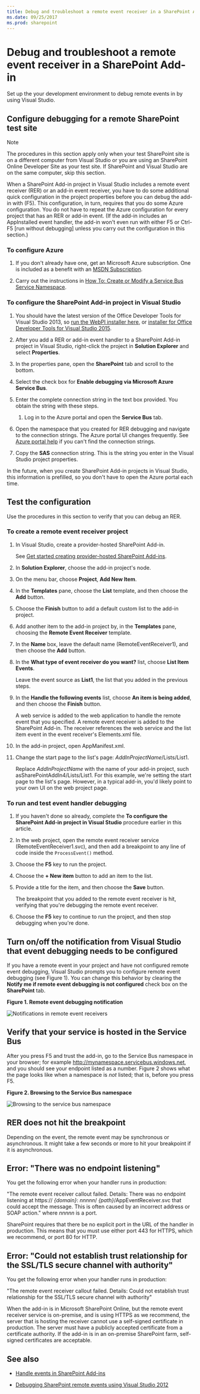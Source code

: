 ```yaml
---
title: Debug and troubleshoot a remote event receiver in a SharePoint Add-in
ms.date: 09/25/2017
ms.prod: sharepoint
---
```



# Debug and troubleshoot a remote event receiver in a SharePoint Add-in
Set up the your development environment to debug remote events in by using Visual Studio.

 


## Configure debugging for a remote SharePoint test site


> [!NOTE] 
> The procedures in this section apply only when your test SharePoint site is on a different computer from Visual Studio or you are using an SharePoint Online Developer Site as your test site. If SharePoint and Visual Studio are on the same computer, skip this section.
 

When a SharePoint Add-in project in Visual Studio includes a remote event receiver (RER) or an add-in event receiver, you have to do some additional quick configuration in the project properties before you can debug the add-in with (F5). This configuration, in turn, requires that you do some Azure configuration. You do not have to repeat the Azure configuration for every project that has an RER or add-in event. (If the add-in includes an AppInstalled event handler, the add-in won't even run with either F5 or Ctrl-F5 [run without debugging] unless you carry out the configuration in this section.)
 

 

### To configure Azure


1. If you don't already have one, get an Microsoft Azure subscription. One is included as a benefit with an  [MSDN Subscription](http://azure.microsoft.com/en-us/pricing/member-offers/msdn-benefits/).
    
 
2. Carry out the instructions in  [How To: Create or Modify a Service Bus Service Namespace](http://msdn.microsoft.com/library/fa561f70-007c-45aa-b34d-56317dbbfc87.aspx).
    
 

### To configure the SharePoint Add-in project in Visual Studio


1. You should have the latest version of the Office Developer Tools for Visual Studio 2013, so  [run the WebPI installer here](http://aka.ms/OfficeDevToolsForVS2013), or  [installer for Office Developer Tools for Visual Studio 2015](http://aka.ms/OfficeDevToolsForVS2015).
    
 
2. After you add a RER or add-in event handler to a SharePoint Add-in project in Visual Studio, right-click the project in  **Solution Explorer** and select **Properties**.
    
 
3. In the properties pane, open the  **SharePoint** tab and scroll to the bottom.
    
 
4. Select the check box for  **Enable debugging via Microsoft Azure Service Bus**.
    
 
5. Enter the complete connection string in the text box provided. You obtain the string with these steps.
    
      1. Log in to the Azure portal and open the  **Service Bus** tab.
    
 
  2. Open the namespace that you created for RER debugging and navigate to the connection strings. The Azure portal UI changes frequently. See  [Azure portal help](https://msdn.microsoft.com/en-us/library/azure/dn578292.aspx) if you can't find the connection strings.
    
 
  3. Copy the  **SAS** connection string. This is the string you enter in the Visual Studio project properties.
    
 
In the future, when you create SharePoint Add-in projects in Visual Studio, this information is prefilled, so you don't have to open the Azure portal each time.
 

## Test the configuration
<a name="CreateRER"> </a>

Use the procedures in this section to verify that you can debug an RER.
 

 

### To create a remote event receiver project


1. In Visual Studio, create a provider-hosted SharePoint Add-in.
    
    See  [Get started creating provider-hosted SharePoint Add-ins](get-started-creating-provider-hosted-sharepoint-add-ins.md).
    
 
2. In  **Solution Explorer**, choose the add-in project's node.
    
 
3. On the menu bar, choose  **Project**,  **Add New Item**.
    
 
4. In the  **Templates** pane, choose the **List** template, and then choose the **Add** button.
    
 
5. Choose the  **Finish** button to add a default custom list to the add-in project.
    
 
6. Add another item to the add-in project by, in the  **Templates** pane, choosing the **Remote Event Receiver** template.
    
 
7. In the  **Name** box, leave the default name (RemoteEventReceiver1), and then choose the  **Add** button.
    
 
8. In the  **What type of event receiver do you want?** list, choose **List Item Events**. 
    
    Leave the event source as  **List1**, the list that you added in the previous steps.
    
 
9. In the  **Handle the following events** list, choose **An item is being added**, and then choose the  **Finish** button.
    
    A web service is added to the web application to handle the remote event that you specified. A remote event receiver is added to the SharePoint Add-in. The receiver references the web service and the list item event in the event receiver's Elements.xml file.
    
 
10. In the add-in project, open AppManifest.xml.
    
 
11. Change the start page to the list's page:  _AddInProjectName_/Lists/List1.
    
    Replace  _AddInProjectName_ with the name of your add-in project, such asSharePointAddIn4/Lists/List1. For this example, we're setting the start page to the list's page. However, in a typical add-in, you'd likely point to your own UI on the web project page.
    
 

### To run and test event handler debugging


1. If you haven't done so already, complete the  **To configure the SharePoint Add-in project in Visual Studio** procedure earlier in this article.
    
 
2. In the web project, open the remote event receiver service (RemoteEventReceiver1.svc), and then add a breakpoint to any line of code inside the  `ProcessEvent()` method.
    
 
3. Choose the  **F5** key to run the project.
    
 
4. Choose the  **+ New item** button to add an item to the list.
    
 
5. Provide a title for the item, and then choose the  **Save** button.
    
    The breakpoint that you added to the remote event receiver is hit, verifying that you're debugging the remote event receiver.
    
 
6. Choose the  **F5** key to continue to run the project, and then stop debugging when you're done.
    
 

## Turn on/off the notification from Visual Studio that event debugging needs to be configured
<a name="RER_TurnOnOffNotificationsinRER"> </a>

If you have a remote event in your project and have not configured remote event debugging, Visual Studio prompts you to configure remote event debugging (see Figure 1). You can change this behavior by clearing the  **Notify me if remote event debugging is not configured** check box on the **SharePoint** tab.
 

 

**Figure 1. Remote event debugging notification**

 

 
![Notifications in remote event receivers](../images/SP15Con_Remote_Event_Receivers_FAQ_fig3.png)
 

 

 

## Verify that your service is hosted in the Service Bus
<a name="RER_HowDoIKnowWheteherMyServiceisHostedintheServiceBus"> </a>

After you press F5 and trust the add-in, go to the Service Bus namespace in your browser; for example http://mynamespace.servicebus.windows.net, and you should see your endpoint listed as a number. Figure 2 shows what the page looks like when a namespace is  *not*  listed; that is, before you press F5.
 

 

**Figure 2. Browsing to the Service Bus namespace**

 

 
![Browsing to the service bus namespace](../images/SP15Con_Remote_Event_Receivers_FAQ_fig4.PNG)
 

 

 

## RER does not hit the breakpoint
<a name="RER_DoesNotHitTheBreakPoint"> </a>

Depending on the event, the remote event may be synchronous or asynchronous. It might take a few seconds or more to hit your breakpoint if it is asynchronous.
 

 

## Error: "There was no endpoint listening"
<a name="RER_DoesNotHitTheBreakPoint"> </a>

You get the following error when your handler runs in production:
 

 
"The remote event receiver callout failed. Details: There was no endpoint listening at https:// _{domain}_: _nnnnn_/ _{path}_/AppEventReceiver.svc that could accept the message. This is often caused by an incorrect address or SOAP action." where  _nnnnn_ is a port.
 

 
SharePoint requires that there be no explicit port in the URL of the handler in production. This means that you must use either port 443 for HTTPS, which we recommend, or port 80 for HTTP. 
 

 

## Error: "Could not establish trust relationship for the SSL/TLS secure channel with authority"
<a name="RER_DoesNotHitTheBreakPoint"> </a>

You get the following error when your handler runs in production:
 

 
"The remote event receiver callout failed. Details: Could not establish trust relationship for the SSL/TLS secure channel with authority"
 

 
When the add-in is in Microsoft SharePoint Online, but the remote event receiver service is on-premise, and is using HTTPS as we recommend, the server that is hosting the receiver cannot use a self-signed certificate in production. The server must have a publicly accepted certificate from a certificate authority. If the add-in is in an on-premise SharePoint farm, self-signed certificates are acceptable.
 

 

## See also
<a name="Additional"> </a>


-  [Handle events in SharePoint Add-ins](handle-events-in-sharepoint-add-ins.md)
    
 
-  [Debugging SharePoint remote events using Visual Studio 2012](http://blogs.msdn.com/b/officeapps/archive/2013/03/21/update-to-debugging-sharepoint-remote-events-using-visual-studio-2012.aspx)
    
 

